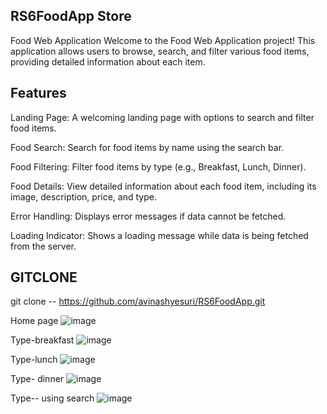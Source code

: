 ## RS6FoodApp Store
Food Web Application
Welcome to the Food Web Application project! This application allows users to browse, search, and filter various food items, providing detailed information about each item.

## Features
Landing Page: A welcoming landing page with options to search and filter food items.

Food Search:
Search for food items by name using the search bar.

Food Filtering:
Filter food items by type (e.g., Breakfast, Lunch, Dinner).

Food Details:
View detailed information about each food item, including its image, description, price, and type.

Error Handling: Displays error messages if data cannot be fetched.

Loading Indicator: Shows a loading message while data is being fetched from the server.

## GITCLONE 
git clone -- https://github.com/avinashyesuri/RS6FoodApp.git


Home page 
![image](https://github.com/user-attachments/assets/873ab4a2-664b-49ea-8e49-99c56356adeb)


Type-breakfast
![image](https://github.com/user-attachments/assets/cc053250-5c4e-4ce4-8cb1-60f64bb3fabb)


Type-lunch
![image](https://github.com/user-attachments/assets/302689bc-db22-4e4b-b340-9dd626391350)


Type- dinner
![image](https://github.com/user-attachments/assets/62dcba1c-8c93-4ed9-a6f4-d70bd85969fc)


Type-- using search
![image](https://github.com/user-attachments/assets/94b438e8-bef7-4453-b2f0-5e0197a05f83)




